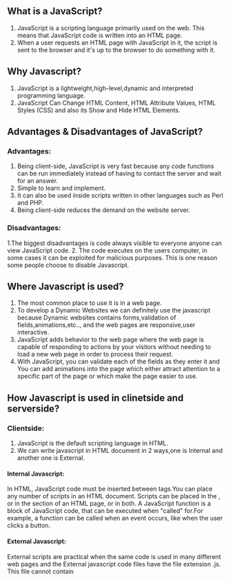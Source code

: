 ## What is a JavaScript?

1. JavaScript is a scripting language primarily used on the web. This means that JavaScript code is written into an HTML page. 
2. When a user requests an HTML page with JavaScript in it, the script is sent to the browser and it's up to the browser to do something with it.

## Why Javascript?

1. JavaScript is a lightweight,high-level,dynamic and interpreted programming language.
2. JavaScript Can Change HTML Content,  HTML Attribute Values, HTML Styles (CSS) and also its Show and Hide HTML Elements.

## Advantages & Disadvantages of JavaScript?

### Advantages:
1. Being client-side, JavaScript is very fast because any code functions can be run immediately instead of having to contact the server and wait for an answer.
2. Simple to learn and implement.
3. It can also be used inside scripts written in other languages such as Perl and PHP.
4. Being client-side reduces the demand on the website server.

### Disadvantages:
1.The biggest disadvantages is code always visible to everyone anyone can view JavaScript code.
2. The code executes on the users computer, in some cases it can be exploited for malicious purposes. This is one reason some people choose to disable Javascript.

## Where Javascript is used?

1. The most common place to use it is in a web page.
2. To develop a Dynamic Websites we can definitely use the javascript because Dynamic websites contains forms,validation of fields,animations,etc.., and the web pages are 
   responsive,user interactive.
3. JavaScript adds behavior to the web page where the web page is capable of responding to actions by your visitors without needing to load a new web page in order to process 
   their request.
4. With JavaScript, you can validate each of the fields as they enter it and You can add animations into the page which either attract attention to a specific part of the page or which
   make the page easier to use.

## How Javascript is used in clinetside and serverside?

### Clientside:
1. JavaScript is the default scripting language in HTML.
2. We can write javascript in HTML document in 2 ways,one is Internal and another one is External.

 #### Internal Javascript: 
In HTML, JavaScript code must be inserted between <script> and </script> tags.You can place any number of scripts in an HTML document.
Scripts can be placed in the <body>, or in the <head> section of an HTML page, or in both.
A JavaScript function is a block of JavaScript code, that can be executed when "called" for.For example, a function can be called when an event occurs, like when the user clicks 
a button.

#### External Javascript:
 External scripts are practical when the same code is used in many different web pages and the External javascript code files have the file extension .js.
 This file cannot contain <script> tags.To use an external script in HTML Document, put the name of the script file in the src (source) attribute of a <script> tag,src value can be
 referenced with a full URL or with a path relative to the current web page.

### Serverside:
1. Server-side JavaScript (SSJS) refers to JavaScript that runs on server-side and is therefore not downloaded to the browser. With SSJS you write one piece of code that then gets
   used on both the server and the client. 
2. A user's request is fulfilled by running a script directly on the web server to generate dynamic HTML pages. This HTML is then sent to the client browser. 
3.  It is usually used to provide interactive web sites that interface to databases or other data stores on the server.For example,Node.js.



